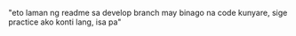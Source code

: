 "eto laman ng readme sa develop branch may binago na code kunyare,
sige practice ako konti lang, isa pa" 
